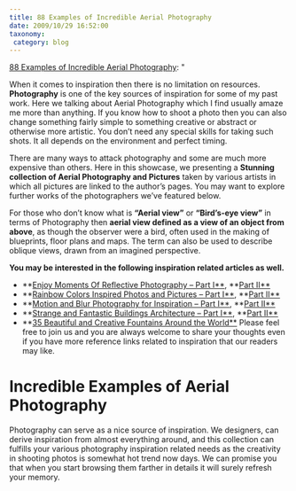 ```yaml
---
title: 88 Examples of Incredible Aerial Photography
date: 2009/10/29 16:52:00
taxonomy: 
 category: blog 
---
```


[88 Examples of Incredible Aerial Photography](http://feedproxy.google.com/~r/iShift/~3/_fb8Rs5-n3o/): "





When it comes to inspiration then there is no limitation on resources. **Photography** is one of the key sources of inspiration for some of my past work. Here we talking about Aerial Photography which I find usually amaze me more than anything. If you know how to shoot a photo then you can also change something fairly simple to something creative or abstract or otherwise more artistic. You don’t need any special skills for taking such shots. It all depends on the environment and perfect timing.

There are many ways to attack photography and some are much more expensive than others. Here in this showcase, we presenting a **Stunning collection of Aerial Photography and Pictures** taken by various artists in which all pictures are linked to the author’s pages. You may want to explore further works of the photographers we’ve featured below.


For those who don’t know what is **“Aerial view”** or **“Bird’s-eye view”** in terms of Photography then **aerial view defined as a view of an object from above**, as though the observer were a bird, often used in the making of blueprints, floor plans and maps. The term can also be used to describe oblique views, drawn from an imagined perspective.

**You may be interested in the following inspiration related articles as well.**



* **[Enjoy Moments Of Reflective Photography – Part I**](http://www.instantshift.com/2009/05/12/enjoy-the-70-more-moments-of-reflective-photography/), **[Part II**](http://www.instantshift.com/2009/05/05/enjoy-the-80-moments-of-reflective-photography/)
* **[Rainbow Colors Inspired Photos and Pictures – Part I**](http://www.instantshift.com/2009/04/18/80-rainbow-colors-inspired-photos-and-pictures/), **[Part II**](http://www.instantshift.com/2009/04/28/70-more-rainbow-colors-inspired-photos-and-pictures/)
* **[Motion and Blur Photography for Inspiration – Part I**](http://www.instantshift.com/2009/03/16/motion-and-blur-photography-for-inspiration/), **[Part II**](http://www.instantshift.com/2009/04/02/motion-and-blur-photography-for-inspiration-part-ii/)
* **[Strange and Fantastic Buildings Architecture – Part I**](http://www.instantshift.com/2009/02/19/80-strange-and-fantastic-buildings-architecture/), **[Part II**](http://www.instantshift.com/2009/02/26/50-more-unusual-buildings-architecture/)
* **[35 Beautiful and Creative Fountains Around the World**](http://www.instantshift.com/2009/07/03/35-beautiful-and-creative-fountains-around-the-world/)
Please feel free to join us and you are always welcome to share your thoughts even if you have more reference links related to inspiration that our readers may like.


# Incredible Examples of Aerial Photography


Photography can serve as a nice source of inspiration. We designers, can derive inspiration from almost everything around, and this collection can fulfills your various photography inspiration related needs as the creativity in shooting photos is somewhat hot trend now days. We can promise you that when you start browsing them farther in details it will surely refresh your memory.

